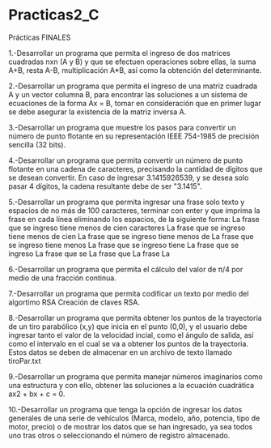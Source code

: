 # Practicas2_C

Prácticas FINALES

1.-Desarrollar un programa que permita el ingreso de dos matrices cuadradas nxn (A y B) y que se efectuen operaciones sobre ellas, la suma A+B, resta A-B, multiplicación   A*B, así como la obtención del determinante.

2.-Desarrollar un programa que permita el ingreso de una matriz cuadrada A y un vector columna B, para encontrar las soluciones a un sistema de ecuaciones de la forma Ax   = B, tomar en consideración que en primer lugar se debe asegurar la existencia de la matriz inversa A.

3.-Desarrollar un programa que muestre los pasos para convertir un número de punto flotante en su representación IEEE 754-1985 de precisión sencilla (32 bits).

4.-Desarrollar un programa que permita convertir un número de punto flotante en una cadena de caracteres, precisando la cantidad de dígitos que se desean convertir. En     caso de ingresar 3.1415926539, y se desea solo pasar 4 dígitos, la cadena resultante debe de ser "3.1415".

5.-Desarrollar un programa que permita ingresar una frase solo texto y espacios de no más de 100 caracteres, terminar con enter y que imprima la frase en cada línea        eliminando los espacios, de la siguiente forma:
  La frase que se ingreso tiene menos de cien caracteres
  La frase que se ingreso tiene menos de cien
  La frase que se ingreso tiene menos de
  La frase que se ingreso tiene menos
  La frase que se ingreso tiene
  La frase que se ingreso
  La frase que se
  La frase que
  La frase
  La
  
6.-Desarrollar un programa que permita el cálculo del valor de π/4 por medio de una fracción continua.

7.-Desarrollar un programa que permita codificar un texto por medio del algortimo RSA Creación de claves RSA.

8.-Desarrollar un programa que permita obtener los puntos de la trayectoria de un tiro parabólico (x,y) que inicia en el punto (0,0), y el usuario debe ingresar tanto el   valor de la velocidad incial, como el ángulo de salida, así como el intervalo en el cual se va a obtener los puntos de la trayectoria. Estos datos se deben de           almacenar en un archivo de texto llamado tiroPar.txt

9.-Desarrollar un programa que permita manejar números imaginarios como una estructura y con ello, obtener las soluciones a la ecuación cuadrática ax2 + bx + c = 0.

10.-Desarrollar un programa que tenga la opción de ingresar los datos generales de una serie de vehículos (Marca, modelo, año, potencia, tipo de motor, precio) o de        mostrar los datos que se han ingresado, ya sea todos uno tras otros o seleccionando el número de registro almacenado.

